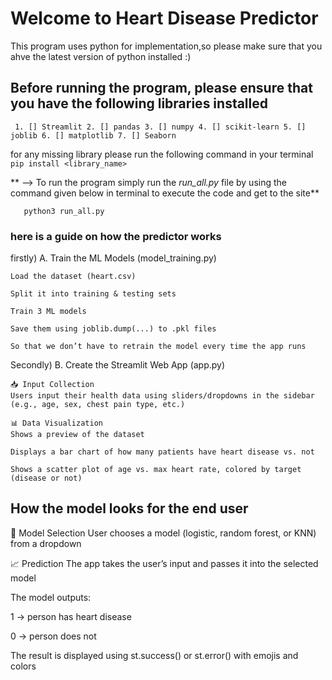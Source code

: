 # Welcome to Heart Disease Predictor

This program uses python for implementation,so please make sure that you ahve the latest version of python installed :)

## Before running the program, please ensure that you have the following libraries installed
` 1. [] Streamlit
  2. [] pandas
  3. [] numpy
  4. [] scikit-learn
  5. [] joblib
  6. [] matplotlib
  7. [] Seaborn`

for any missing library please run the following command in your terminal 
     `pip install <library_name>`

 ** --> To run the program simply run the *run_all.py* file by using the command given below in terminal to execute the code and get to the site**

       python3 run_all.py 
### here is a guide on how the predictor works
firstly)
 A. Train the ML Models (model_training.py)
   
    Load the dataset (heart.csv)

    Split it into training & testing sets

    Train 3 ML models

    Save them using joblib.dump(...) to .pkl files

    So that we don’t have to retrain the model every time the app runs

Secondly)
  B. Create the Streamlit Web App (app.py)
     
    📥 Input Collection
    Users input their health data using sliders/dropdowns in the sidebar (e.g., age, sex, chest pain type, etc.)

    📊 Data Visualization
    Shows a preview of the dataset

    Displays a bar chart of how many patients have heart disease vs. not

    Shows a scatter plot of age vs. max heart rate, colored by target (disease or not)


## How the model looks for the end user 

🧠 Model Selection
User chooses a model (logistic, random forest, or KNN) from a dropdown

📈 Prediction
The app takes the user’s input and passes it into the selected model

The model outputs:

1 → person has heart disease

0 → person does not

The result is displayed using st.success() or st.error() with emojis and colors
